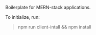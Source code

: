Boilerplate for MERN-stack applications.

To initialize, run:

> npm run client-intall && npm install
